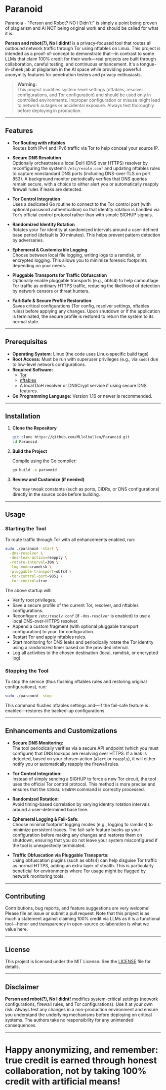 # Paranoid
Paranoia - "Person and Robot? NO I Didn't!" is simply a point being proven of plagiarism and AI NOT being original work and should be called for what it is.



**Person and robot(?), No I didnt!** is a privacy-focused tool that routes all outbound network traffic through Tor using nftables on Linux. This project is intended as a proof-of-concept to demonstrate that—in contrast to some LLMs that claim 100% credit for their work—real projects are built through collaboration, careful testing, and continuous enhancement. It's a tongue-in-cheek jab at plagiarism in the AI space while providing powerful anonymity features for penetration testers and privacy enthusiasts.

> **Warning:**  
> This project modifies system-level settings (nftables, resolver configurations, and Tor configuration) and should be used only in controlled environments. Improper configuration or misuse might lead to network outages or accidental exposure. Always test thoroughly before deploying in production.

---

## Features

- **Tor Routing with nftables**  
  Routes both IPv4 and IPv6 traffic via Tor to help conceal your source IP.
  
- **Secure DNS Resolution**  
  Optionally orchestrates a local DoH (DNS over HTTPS) resolver by reconfiguring the system’s `/etc/resolv.conf` and updating nftables rules to capture nonstandard DNS ports (including DNS-over-TLS on port 853). A background monitor periodically verifies that DNS queries remain secure, with a choice to either alert you or automatically reapply firewall rules if leaks are detected.

- **Tor Control Integration**  
  Uses a dedicated Go routine to connect to the Tor control port (with optional password authentication) so that identity rotation is handled via Tor’s official control protocol rather than with simple SIGHUP signals.

- **Randomized Identity Rotation**  
  Rotates your Tor identity at randomized intervals around a user-defined base period (default is 30 minutes). This helps prevent pattern detection by adversaries.

- **Ephemeral & Customizable Logging**  
  Choose between local file logging, writing logs to a ramdisk, or encrypted logging. This allows you to minimize forensic footprints depending on your needs.

- **Pluggable Transports for Traffic Obfuscation**  
  Optionally enable pluggable transports (e.g., obfs4) to help camouflage Tor traffic as ordinary HTTPS traffic, reducing the likelihood of detection by network censors or threat hunters.

- **Fail-Safe & Secure Profile Restoration**  
  Saves critical configurations (Tor config, resolver settings, nftables rules) before applying any changes. Upon shutdown or if the application is terminated, the secure profile is restored to return the system to its normal state.

---

## Prerequisites

- **Operating System:** Linux (the code uses Linux-specific build tags)
- **Root Access:** Must be run with superuser privileges (e.g., via `sudo`) due to low-level network configurations.
- **Required Software:**
  - [Tor](https://www.torproject.org/)
  - [nftables](https://wiki.nftables.org/)
  - A local DoH resolver or DNSCrypt service if using secure DNS features.
- **Go Programming Language:** Version 1.16 or newer is recommended.

---

## Installation

1. **Clone the Repository**

   ```bash
   git clone https://github.com/MLlolbullen/Paranoid.git
   cd Paranoid
   ```

2. **Build the Project**

   Compile using the Go compiler:

   ```bash
   go build -o paranoid
   ```

3. **Review and Customize (if needed)**

   You may tweak constants (such as ports, CIDRs, or DNS configurations) directly in the source code before building.

---

## Usage

### Starting the Tool

To route traffic through Tor with all enhancements enabled, run:

```bash
sudo ./paranoid -start \
  -dns-resolver \
  -dns-leak-action=reapply \
  -rotate-interval=30m \
  -log-mode=ramdisk \
  -pluggable-transport=obfs4 \
  -tor-control-port=9051 \
  -tor-control=true
```

The above startup will:

- Verify root privileges.
- Save a secure profile of the current Tor, resolver, and nftables configurations.
- Reconfigure `/etc/resolv.conf` (if `-dns-resolver` is enabled) to use a local DNS-over-HTTPS resolver.
- Append a custom fragment (with optional pluggable transport configuration) to your Tor configuration.
- Restart Tor and apply nftables rules.
- Start monitoring for DNS leaks and periodically rotate the Tor identity using a randomized timer based on the provided interval.
- Log all activities to the chosen destination (local, ramdisk, or encrypted log).

### Stopping the Tool

To stop the service (thus flushing nftables rules and restoring original configurations), run:

```bash
sudo ./paranoid -stop
```

This command flushes nftables settings and—if the fail-safe feature is enabled—restores the backed-up configurations.

---

## Enhancements and Customizations

- **Secure DNS Monitoring:**  
  The tool periodically verifies via a secure API endpoint (which you must configure) that DNS lookups are resolving over HTTPS. If a leak is detected, based on your chosen action (`alert` or `reapply`), it will either notify you or automatically reapply the firewall rules.

- **Tor Control Integration:**  
  Instead of simply sending a SIGHUP to force a new Tor circuit, the tool uses the official Tor control protocol. This method is more precise and ensures that the `SIGNAL NEWNYM` command is correctly processed.
  
- **Randomized Rotation:**  
  Avoid timing-based correlation by varying identity rotation intervals around a user-determined base time.

- **Ephemeral Logging & Fail-Safe:**  
  Choose minimal footprint logging modes (e.g., logging to ramdisk) to minimize persistent traces. The fail-safe feature backs up your configuration before making any changes and restores them on shutdown, ensuring that you do not leave your system misconfigured if the tool is unexpectedly terminated.

- **Traffic Obfuscation via Pluggable Transports:**  
  Using obfuscation plugins (such as obfs4) can help disguise Tor traffic as normal HTTPS, adding an extra layer of stealth. This is particularly beneficial for environments where Tor usage might be flagged by network monitoring tools.

---

## Contributing

Contributions, bug reports, and feature suggestions are very welcome! Please file an issue or submit a pull request. Note that this project is as much a statement against claiming 100% credit via LLMs as it is a functional tool—honor and transparency in open-source collaboration is what we value here.

---

## License

This project is licensed under the MIT License. See the [LICENSE](LICENSE) file for details.

---

## Disclaimer

**Person and robot(?), No I didnt!** modifies system-critical settings (network configurations, firewall rules, and Tor configurations). Use it at your own risk. Always test any changes in a non-production environment and ensure you understand the underlying mechanisms before deploying on critical systems. The authors take no responsibility for any unintended consequences.

---

# Happy anonymizing, and remember: true credit is earned through honest collaboration, not by taking 100% credit with artificial means!

